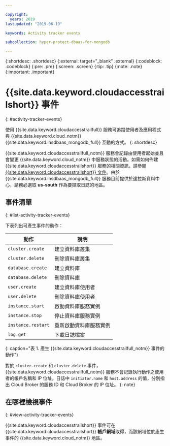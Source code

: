 ```yaml
---

copyright:
  years: 2019
lastupdated: "2019-06-19"

keywords: Activity tracker events

subcollection: hyper-protect-dbaas-for-mongodb

---
```


{:shortdesc: .shortdesc}
{:external: target="_blank" .external}
{:codeblock: .codeblock}
{:pre: .pre}
{:screen: .screen}
{:tip: .tip}
{:note: .note}
{:important: .important}

# {{site.data.keyword.cloudaccesstrailshort}} 事件
{: #activity-tracker-events}

使用 {{site.data.keyword.cloudaccesstrailfull}} 服務可追蹤使用者及應用程式與 {{site.data.keyword.cloud_notm}} {{site.data.keyword.ihsdbaas_mongodb_full}} 互動的方式。
{: shortdesc}

{{site.data.keyword.cloudaccesstrailfull_notm}} 服務會記錄由使用者起始並且會變更 {{site.data.keyword.cloud_notm}} 中服務狀態的活動。如需如何佈建 {{site.data.keyword.cloudaccesstrailshort}} 服務的相關資訊，請參閱 [{{site.data.keyword.cloudaccesstrailshort}} 文件](/docs/services/Activity-Tracker-with-LogDNA?topic=logdnaat-getting-started)。由於 {{site.data.keyword.ihsdbaas_mongodb_full}} 服務目前提供於達拉斯資料中心，請務必選取 **us-south** 作為要擷取日誌的地區。

## 事件清單
{: #list-activity-tracker-events}

下表列出可產生事件的動作：

|動作|說明|
| ---------------------- | ----------------------------------------- |
|`cluster.create`|建立資料庫叢集|
|`cluster.delete`|刪除資料庫叢集|
|`database.create`|建立資料庫|
|`database.delete`|刪除資料庫|
|`user.create`|建立資料庫使用者|
|`user.delete`|刪除資料庫使用者|
|`instance.start`|啟動資料庫服務實例|
|`instance.stop`|停止資料庫服務實例|
|`instance.restart`|重新啟動資料庫服務實例|
|`log.get`|下載日誌檔案|
{: caption="表 1. 產生 {{site.data.keyword.cloudaccesstrailfull_notm}} 事件的動作"}

對於 `cluster.create` 和 `cluster.delete` 事件，{{site.data.keyword.cloudaccesstrailfull_notm}} 服務不會記錄執行動作之使用者的帳戶名稱和 IP 位址。日誌中 `initiator.name` 和 `host.address` 的值，分別指出 Cloud Broker 的服務 ID 和 Cloud Broker 的 IP 位址。
{: note}

## 在哪裡檢視事件
{: #view-activity-tracker-events}

<!-- Option 2: Add the following sentence if your service sends events to the account domain. -->

{{site.data.keyword.cloudaccesstrailshort}} 事件可在 {{site.data.keyword.cloudaccesstrailshort}} **帳戶網域**取得，而該網域位於產生事件的 {{site.data.keyword.cloud_notm}} 地區。

